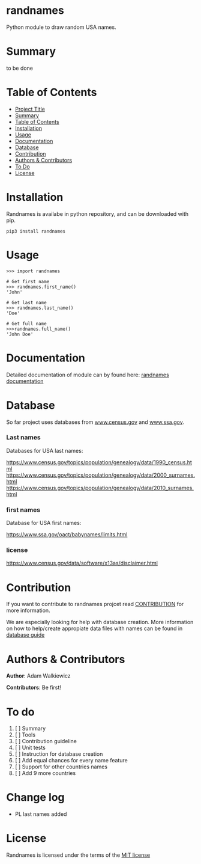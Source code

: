 # randnames
Python module to draw random USA names.

# Summary

to be done

# Table of Contents

- [Project Title](#randnames)
- [Summary](#summary)
- [Table of Contents](#table-of-contents)
- [Installation](#installation)
- [Usage](#usage)
- [Documentation](#documentation)
- [Database](#database)
- [Contribution](#contribution)
- [Authors & Contributors](#authors-&-contributors)
- [To Do](#to-do)
- [License](#license)

# Installation

Randnames is availabe in python repository, and can be downloaded with pip.

```
pip3 install randnames
```

# Usage

```
>>> import randnames

# Get first name
>>> randnames.first_name()
'John'

# Get last name
>>> randnames.last_name()
'Doe'

# Get full name
>>>randnames.full_name()
'John Doe'
```

# Documentation

Detailed documentation of module can by found here:
[randnames documentation](https://ajwalkiewicz.github.io/randnames/_build/html/index.html#)

# Database

So far project uses databases from www.census.gov and www.ssa.gov.

### Last names

Databases for USA last names: 

https://www.census.gov/topics/population/genealogy/data/1990_census.html
https://www.census.gov/topics/population/genealogy/data/2000_surnames.html
https://www.census.gov/topics/population/genealogy/data/2010_surnames.html

### first names

Database for USA first names:

https://www.ssa.gov/oact/babynames/limits.html

### license
https://www.census.gov/data/software/x13as/disclaimer.html

# Contribution
If you want to contribute to randnames projcet read [CONTRIBUTION](CONTRIBUTION.md) for more information.

We are especially looking for help with database creation. More information on how to help/create appropiate data files with names can be found in [database guide](DATABASE_GUIDE.md)

# Authors & Contributors

**Author**: Adam Walkiewicz

**Contributors**: Be first!

# To do

1. [ ] Summary
1. [ ] Tools
1. [ ] Contribution guideline
1. [ ] Unit tests
1. [ ] Instruction for database creation
1. [ ] Add equal chances for every name feature
1. [ ] Support for other countries names
1. [ ] Add 9 more countries 

# Change log

- PL last names added

# License

Randnames is licensed under the terms of the [MIT license](LICENSE)